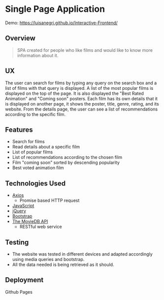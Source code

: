 # Single Page Application 
Demo:  https://luisanegri.github.io/Interactive-Frontend/

## Overview

>SPA created for people who like films and would like to know more information about it.

## UX

The user can search for films by typing any query on the search box and a list of films with that query is displayed. 
A list of the most popular films is displayed on the top of the page. 
It is also displayed the "Best Rated Animation" and "Coming soon" posters.
Each film has its own details that it is displayed on another page, it shows the poster, title, genre, rating, and its website.
From the details page, the user can see a list of recommendations according to the specific film.

## Features

* Search for films
* Read details about a specific film
* List of popular films
* List of recommendations according to the chosen film
* Film "coming soon" sorted by descending popularity
* Best voted animation film

## Technologies Used

* [Axios](https://github.com/axios/axios)
    * Promise based HTTP request
* [JavaScript](https://www.javascript.com/)
* [jQuery](https://jquery.com/)
* [Bootstrap](https://getbootstrap.com/docs/3.3/)
* [The MovieDB API](https://www.themoviedb.org/documentation/api)
    * RESTful web service

## Testing

* The website was tested in different devices and adapted accordingly using media queries and bootstrap.
* All the data needed is being retrieved as it should.

## Deployment

Github Pages




